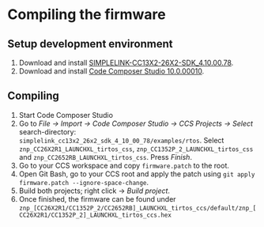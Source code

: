 # Compiling the firmware

## Setup development environment
1. Download and install [SIMPLELINK-CC13X2-26X2-SDK_4.10.00.78](http://www.ti.com/tool/download/SIMPLELINK-CC13X2-26X2-SDK).
2. Download and install [Code Composer Studio 10.0.00010](http://www.ti.com/tool/CCSTUDIO).

## Compiling
1. Start Code Composer Studio
2. Go to *File -> Import -> Code Composer Studio -> CCS Projects -> Select* search-directory: `simplelink_cc13x2_26x2_sdk_4_10_00_78/examples/rtos`. Select `znp_CC26X2R1_LAUNCHXL_tirtos_css`, `znp_CC1352P_2_LAUNCHXL_tirtos_css` and `znp_CC2652RB_LAUNCHXL_tirtos_css`. Press *Finish*.
3. Go to your CCS workspace and copy `firmware.patch` to the root.
4. Open Git Bash, go to your CCS root and apply the patch using `git apply firmware.patch --ignore-space-change`.
5. Build both projects; right click -> *Build project*.
6. Once finished, the firmware can be found under `znp_[CC26X2R1/CC1352P_2/CC2652RB]_LAUNCHXL_tirtos_ccs/default/znp_[CC26X2R1/CC1352P_2]_LAUNCHXL_tirtos_ccs.hex`
